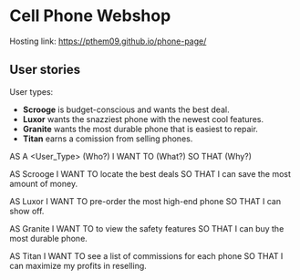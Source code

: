 ﻿# Cell Phone Webshop

Hosting link: https://pthem09.github.io/phone-page/

## User stories

User types:

- **Scrooge** is budget-conscious and wants the best deal.
- **Luxor** wants the snazziest phone with the newest cool features.
- **Granite** wants the most durable phone that is easiest to repair.
- **Titan** earns a comission from selling phones.

AS A <User_Type>     (Who?)
I WANT TO <Action>   (What?)
SO THAT <Goal>       (Why?)

AS Scrooge
I WANT TO locate the best deals
SO THAT I can save the most amount of money.

AS Luxor
I WANT TO pre-order the most high-end phone
SO THAT I can show off.

AS Granite
I WANT TO to view the safety features
SO THAT I can buy the most durable phone.

AS Titan
I WANT TO see a list of commissions for each phone
SO THAT I can maximize my profits in reselling.

